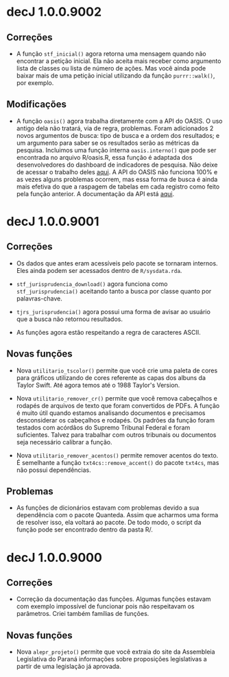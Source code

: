 # decJ 1.0.0.9002

## Correções

* A função `stf_inicial()` agora retorna uma mensagem quando não encontrar a petição inicial. Ela não aceita mais receber como argumento lista de classes ou lista de número de ações. Mas você ainda pode baixar mais de uma petição inicial utilizando da função `purrr::walk()`, por exemplo.

## Modificações

* A função `oasis()` agora trabalha diretamente com a API do OASIS. O uso antigo dela não tratará, via de regra, problemas. Foram adicionados 2 novos argumentos de busca: tipo de busca e a ordem dos resultados; e um argumento para saber se os resultados serão as métricas da pesquisa. Incluimos uma função interna `oasis.interno()` que pode ser encontrada no arquivo R/oasis.R, essa função é adaptada dos desenvolvedores do dashboard de indicadores de pesquisa. Não deixe de acessar o trabalho deles [aqui](https://github.com/projetos-codic-ibict/Indicadores-oasisbr). A API do OASIS não funciona 100% e as vezes alguns problemas ocorrem, mas essa forma de busca é ainda mais efetiva do que a raspagem de tabelas em cada registro como feito pela função anterior. A documentação da API está [aqui](https://oasisbr.ibict.br/vufind/swagger-ui/).

# decJ 1.0.0.9001

## Correções

* Os dados que antes eram acessíveis pelo pacote se tornaram internos. Eles ainda podem ser acessados dentro de `R/sysdata.rda`.

* `stf_jurisprudencia_download()` agora funciona como `stf_jurisprudencia()` aceitando tanto a busca por classe quanto por palavras-chave.

* `tjrs_jurisprudencia()` agora possui uma forma de avisar ao usuário que a busca não retornou resultados. 

* As funções agora estão respeitando a regra de caracteres ASCII.

## Novas funções

* Nova `utilitario_tscolor()` permite que você crie uma paleta de cores para gráficos utilizando de cores referente as capas dos albuns da Taylor Swift. Até agora temos até o 1988 Taylor's Version. 

* Nova `utilitario_remover_cr()` permite que você remova cabeçalhos e rodapés de arquivos de texto que foram convertidos de PDFs. A função é muito útil quando estamos analisando documentos e precisamos desconsiderar os cabeçalhos e rodapés. Os padrões da função foram testados com acórdãos do Supremo Tribunal Federal e foram suficientes. Talvez para trabalhar com outros tribunais ou documentos seja necessário calibrar a função.

* Nova `utilitario_remover_acentos()` permite remover acentos do texto. É semelhante a função `txt4cs::remove_accent()` do pacote `txt4cs`, mas não possui dependências.

## Problemas

* As funções de dicionários estavam com problemas devido a sua dependência com o pacote Quanteda. Assim que acharmos uma forma de resolver isso, ela voltará ao pacote. De todo modo, o script da função pode ser encontrado dentro da pasta R/. 

# decJ 1.0.0.9000

## Correções

* Correção da documentação das funções. Algumas funções estavam com exemplo impossível de funcionar pois não respeitavam os parâmetros. Criei também famílias de funções.

## Novas funções

* Nova `alepr_projeto()` permite que você extraia do site da Assembleia Legislativa do Paraná informações sobre proposições legislativas a partir de uma legislação já aprovada.
